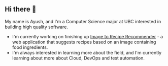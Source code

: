 ## Hi there 👋

My name is Ayush, and I'm a Computer Science major at UBC interested in building high quality software. 

- I'm currently working on finishing up [Image to Recipe Recommender](https://github.com/ludioludius/image-to-recipe-recommender) - a web application that suggests recipes based on an image containing food ingredients.
- I'm always interested in learning more about the field, and I'm currently learning about more about Cloud, DevOps and test automation. 

<!--
**ludioludius/ludioludius** is a ✨ _special_ ✨ repository because its `README.md` (this file) appears on your GitHub profile.

Here are some ideas to get you started:

- 🔭 I’m currently working on ...
- 🌱 I’m currently learning ...
- 👯 I’m looking to collaborate on ...
- 🤔 I’m looking for help with ...
- 💬 Ask me about ...
- 📫 How to reach me: ...
- 😄 Pronouns: ...
- ⚡ Fun fact: ...
-->
